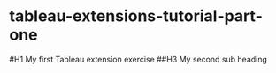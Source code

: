 # tableau-extensions-tutorial-part-one
#H1 My first Tableau extension exercise
##H3 My second sub heading
